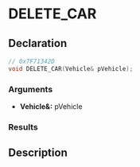 # DELETE_CAR

## Declaration
```cpp
// 0x7F71342D
void DELETE_CAR(Vehicle& pVehicle);
```

### Arguments
- **Vehicle&:** pVehicle

### Results

## Description
